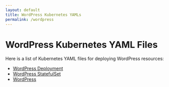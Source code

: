 ```yaml
---
layout: default
title: WordPress Kubernetes YAMLs
permalink: /wordpress
---
```


# WordPress Kubernetes YAML Files

Here is a list of Kubernetes YAML files for deploying WordPress resources:

- [WordPress Deployment](../yamls/wordpress/core_v1alpha1_deployment.yaml)
- [WordPress StatefulSet](../yamls/wordpress/core_v1alpha1_statefulset.yaml)
- [WordPress](../yamls/wordpress/web_v1alpha1_wordpress.yaml)
